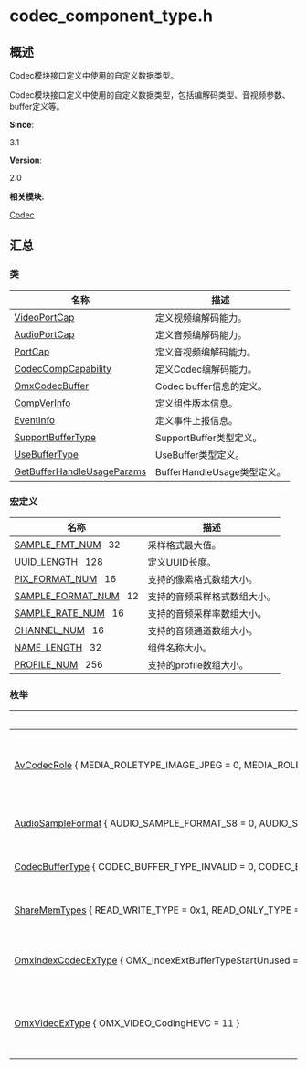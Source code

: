 # codec_component_type.h


## **概述**

Codec模块接口定义中使用的自定义数据类型。

Codec模块接口定义中使用的自定义数据类型，包括编解码类型、音视频参数、buffer定义等。

**Since**:

3.1

**Version**:

2.0

**相关模块:**

[Codec](codec.md)


## **汇总**


### 类

  | 名称 | 描述 | 
| -------- | -------- |
| [VideoPortCap](_video_port_cap.md) | 定义视频编解码能力。 | 
| [AudioPortCap](audio_portcap.md) | 定义音频编解码能力。 | 
| [PortCap](union_port_cap.md) | 定义音视频编解码能力。 | 
| [CodecCompCapability](_codec_comp_capability.md) | 定义Codec编解码能力。 | 
| [OmxCodecBuffer](_omx_codec_buffer.md) | Codec&nbsp;buffer信息的定义。 | 
| [CompVerInfo](_comp_ver_info.md) | 定义组件版本信息。 | 
| [EventInfo](_event_info.md) | 定义事件上报信息。 | 
| [SupportBufferType](_support_buffer_type.md) | SupportBuffer类型定义。 | 
| [UseBufferType](_use_buffer_type.md) | UseBuffer类型定义。 | 
| [GetBufferHandleUsageParams](_get_buffer_handle_usage_params.md) | BufferHandleUsage类型定义。 | 


### 宏定义

  | 名称 | 描述 | 
| -------- | -------- |
| [SAMPLE_FMT_NUM](codec.md#ga9bda75c363e9bcff915cdd521dd7ba84)&nbsp;&nbsp;&nbsp;32 | 采样格式最大值。 | 
| [UUID_LENGTH](codec.md#ga9226162b034cc837cd977f0fcf611c2c)&nbsp;&nbsp;&nbsp;128 | 定义UUID长度。 | 
| [PIX_FORMAT_NUM](codec.md#gadb8c6478388b68c09835ebe093a8920a)&nbsp;&nbsp;&nbsp;16 | 支持的像素格式数组大小。 | 
| [SAMPLE_FORMAT_NUM](codec.md#gaf958b9cc535f6260e2e8b7ce42c89946)&nbsp;&nbsp;&nbsp;12 | 支持的音频采样格式数组大小。 | 
| [SAMPLE_RATE_NUM](codec.md#ga0d905eaa05b4b6fcec76924eb795d7fe)&nbsp;&nbsp;&nbsp;16 | 支持的音频采样率数组大小。 | 
| [CHANNEL_NUM](codec.md#ga6511732d5b29a6781cf38783157f21e1)&nbsp;&nbsp;&nbsp;16 | 支持的音频通道数组大小。 | 
| [NAME_LENGTH](codec.md#gaf71324c57f05ff9e24bd384925dd6b17)&nbsp;&nbsp;&nbsp;32 | 组件名称大小。 | 
| [PROFILE_NUM](codec.md#gaab6353cb3662bdc672ae8ab90df529ce)&nbsp;&nbsp;&nbsp;256 | 支持的profile数组大小。 | 


### 枚举

  | 名称 | 描述 | 
| -------- | -------- |
| [AvCodecRole](codec.md#avcodecrole)&nbsp;{&nbsp;MEDIA_ROLETYPE_IMAGE_JPEG&nbsp;=&nbsp;0,&nbsp;MEDIA_ROLETYPE_VIDEO_AVC,&nbsp;MEDIA_ROLETYPE_VIDEO_HEVC,&nbsp;MEDIA_ROLETYPE_AUDIO_FIRST&nbsp;=&nbsp;0x10000,&nbsp;&nbsp;&nbsp;MEDIA_ROLETYPE_AUDIO_AAC&nbsp;=&nbsp;0x10000,&nbsp;MEDIA_ROLETYPE_AUDIO_G711A,&nbsp;MEDIA_ROLETYPE_AUDIO_G711U,&nbsp;MEDIA_ROLETYPE_AUDIO_G726,&nbsp;&nbsp;&nbsp;MEDIA_ROLETYPE_AUDIO_PCM,&nbsp;MEDIA_ROLETYPE_AUDIO_MP3,&nbsp;MEDIA_ROLETYPE_INVALID&nbsp;} | 枚举音视频编解码组件类型。 | 
| [AudioSampleFormat](codec.md#audiosampleformat)&nbsp;{&nbsp;AUDIO_SAMPLE_FORMAT_S8&nbsp;=&nbsp;0,&nbsp;AUDIO_SAMPLE_FORMAT_S8P&nbsp;=&nbsp;1,&nbsp;AUDIO_SAMPLE_FORMAT_U8&nbsp;=&nbsp;2,&nbsp;AUDIO_SAMPLE_FORMAT_U8P&nbsp;=&nbsp;3,&nbsp;&nbsp;&nbsp;AUDIO_SAMPLE_FORMAT_S16&nbsp;=&nbsp;4,&nbsp;AUDIO_SAMPLE_FORMAT_S16P&nbsp;=&nbsp;5,&nbsp;AUDIO_SAMPLE_FORMAT_U16&nbsp;=&nbsp;6,&nbsp;AUDIO_SAMPLE_FORMAT_U16P&nbsp;=&nbsp;7,&nbsp;&nbsp;&nbsp;AUDIO_SAMPLE_FORMAT_S24&nbsp;=&nbsp;8,&nbsp;AUDIO_SAMPLE_FORMAT_S24P&nbsp;=&nbsp;9,&nbsp;AUDIO_SAMPLE_FORMAT_U24&nbsp;=&nbsp;10,&nbsp;AUDIO_SAMPLE_FORMAT_U24P&nbsp;=&nbsp;11,&nbsp;&nbsp;&nbsp;AUDIO_SAMPLE_FORMAT_S32&nbsp;=&nbsp;12,&nbsp;AUDIO_SAMPLE_FORMAT_S32P&nbsp;=&nbsp;13,&nbsp;AUDIO_SAMPLE_FORMAT_U32&nbsp;=&nbsp;14,&nbsp;AUDIO_SAMPLE_FORMAT_U32P&nbsp;=&nbsp;15,&nbsp;&nbsp;&nbsp;AUDIO_SAMPLE_FORMAT_S64&nbsp;=&nbsp;16,&nbsp;AUDIO_SAMPLE_FORMAT_S64P&nbsp;=&nbsp;17,&nbsp;AUDIO_SAMPLE_FORMAT_U64&nbsp;=&nbsp;18,&nbsp;AUDIO_SAMPLE_FORMAT_U64P&nbsp;=&nbsp;19,&nbsp;&nbsp;&nbsp;AUDIO_SAMPLE_FORMAT_F32&nbsp;=&nbsp;20,&nbsp;AUDIO_SAMPLE_FORMAT_F32P&nbsp;=&nbsp;21,&nbsp;AUDIO_SAMPLE_FORMAT_F64&nbsp;=&nbsp;22,&nbsp;AUDIO_SAMPLE_FORMAT_F64P&nbsp;=&nbsp;23,&nbsp;&nbsp;&nbsp;AUDIO_SAMPLE_FMT_U8,&nbsp;AUDIO_SAMPLE_FMT_S16,&nbsp;AUDIO_SAMPLE_FMT_S32,&nbsp;AUDIO_SAMPLE_FMT_FLOAT,&nbsp;&nbsp;&nbsp;AUDIO_SAMPLE_FMT_DOUBLE,&nbsp;AUDIO_SAMPLE_FMT_U8P,&nbsp;AUDIO_SAMPLE_FMT_S16P,&nbsp;AUDIO_SAMPLE_FMT_S32P,&nbsp;&nbsp;&nbsp;AUDIO_SAMPLE_FMT_FLOATP,&nbsp;AUDIO_SAMPLE_FMT_DOUBLEP,&nbsp;AUDIO_SAMPLE_FMT_INVALID&nbsp;} | 枚举音频采样格式。 | 
| [CodecBufferType](codec.md#codecbuffertype)&nbsp;{&nbsp;CODEC_BUFFER_TYPE_INVALID&nbsp;=&nbsp;0,&nbsp;CODEC_BUFFER_TYPE_VIRTUAL_ADDR&nbsp;=&nbsp;0x1,&nbsp;CODEC_BUFFER_TYPE_AVSHARE_MEM_FD&nbsp;=&nbsp;0x2,&nbsp;CODEC_BUFFER_TYPE_HANDLE&nbsp;=&nbsp;0x4,&nbsp;&nbsp;&nbsp;CODEC_BUFFER_TYPE_DYNAMIC_HANDLE&nbsp;=&nbsp;0x8&nbsp;} | 定义buffer类型。 | 
| [ShareMemTypes](codec.md#sharememtypes)&nbsp;{&nbsp;READ_WRITE_TYPE&nbsp;=&nbsp;0x1,&nbsp;READ_ONLY_TYPE&nbsp;=&nbsp;0x2&nbsp;} | 枚举共享内存类型。 | 
| [OmxIndexCodecExType](codec.md#omxindexcodecextype)&nbsp;{&nbsp;OMX_IndexExtBufferTypeStartUnused&nbsp;=&nbsp;OMX_IndexKhronosExtensions&nbsp;+&nbsp;0x00a00000,&nbsp;OMX_IndexParamSupportBufferType,&nbsp;OMX_IndexParamUseBufferType,&nbsp;OMX_IndexParamGetBufferHandleUsage&nbsp;} | 枚举Codec扩展index。 | 
| [OmxVideoExType](codec.md#omxvideoextype)&nbsp;{&nbsp;OMX_VIDEO_CodingHEVC&nbsp;=&nbsp;11&nbsp;} | 枚举Codec扩展编码类型。 | 
